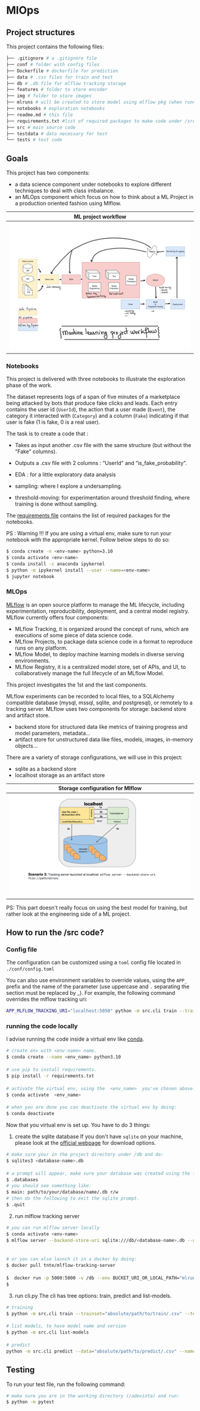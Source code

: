# MlOps
## Project structures
This project contains the following files:

```bash
├── .gitignore # a .gitignore file
├── conf # folder with config files
├── Dockerfile # dockerfile for prediction
├── data # .csv files for train and test
├── db # .db file for mlflow tracking storage
├── features # folder to store encoder
├── img # folder to store images
├── mlruns # will be created to store model using mlflow pkg (when running cli.py train)
├── notebooks # exploration notebooks
├── readme.md # this file
├── requirements.txt #list of required packages to make code under /src to work
├── src # main source code
├── testdata # data necessary for test
└── tests # test code
```

## Goals
This project has two components:
- a data science component under notebooks to explore different techniques to deal with class imbalance.
- an MLOps component which focus on how to think about a ML Project in a production oriented fashion using Mlflow.

| ML project workflow|
| ------------- |
|![ML project workflow](./img/mlworkflow.jpg)| 

### Notebooks

This project is delivered with three notebooks to illustrate the exploration phase of the work.

The dataset represents logs of a span of five minutes of a marketplace being attacked by bots that produce fake clicks and leads. Each entry contains
the user id (`UserId`), the action that a user made (`Event`), the category it interacted
with (`Category`) and a column (`Fake`) indicating if that user is fake (1 is fake, 0 is a
real user).

The task is to create a code that :
- Takes as input another .csv file with the same structure (but without the
“Fake” columns).
- Outputs a .csv file with 2 columns : “UserId” and “is_fake_probability”.

- EDA : for a little exploratory data analysis
- sampling: where I explore a undersampling.
- threshold-moving: for experimentation around threshold finding, where training is done without sampling.

The [requirements file](./notebooks/requirements.txt) contains the list of required packages for the notebooks.

PS : Warning !!! If you are using a virtual env, make sure to run your notebook with the appropriate kernel.
Follow below steps to do so:
```bash
$ conda create -n <env-name> python=3.10
$ conda activate <env-name>
$ conda install -c anaconda ipykernel
$ python -m ipykernel install --user --name=<env-name>
$ jupyter notebook
```

### MLOps
[MLflow](https://www.mlflow.org/) is an open source platform to manage the ML lifecycle, including experimentation, reproducibility, deployment, and a central model registry. MLflow currently offers four components:
- MLflow Tracking, it is organized around the concept of runs, which are executions of some piece of data science code.
- MLflow Projects, to package data science code in a format to reproduce runs on any platform.
- MLflow Model, to deploy machine learning models in diverse serving environments.
- MLflow Registry, it is a centralized model store, set of APIs, and UI, to collaboratively manage the full lifecycle of an MLflow Model.

This project investigates the 1st and the last components.

MLflow experiments can be recorded to local files, to a SQLAlchemy compatible database (mysql, mssql, sqlite, and postgresql), or remotely to a tracking server.
MLflow uses two components for storage: backend store and artifact store.
- backend store for structured data like metrics of training progress and model parameters, metadata...
- artifact store for unstructured data like files, models, images, in-memory objects...

There are a variety of storage configurations, we will use in this project:
- sqlite as a backend store
- localhost storage as an artifact store


| Storage configuration for Mlflow |
| ------------- |
|![Mlflow architecture](./img/scenario_3.png)| 


PS: This part doesn't really focus on using the best model for training, but rather look at the engineering side of a ML project.
## How to run the /src code?

### Config file
The configuration can be customized using a `toml` config file located in `./conf/config.toml`

You can also use environment variables to override values, using the `APP_` prefix and the name of the parameter (use uppercase and 
`.` separating the section must be replaced by _). For example, the following command overrides the mlflow tracking uri:
```bash
APP_MLFLOW_TRACKING_URI="localhost:5050" python -m src.cli train --trainset="absolute/path/to/train/.csv" --testset="absolute/path/to/test/.csv"
```
### running the code locally

I advise running the code inside a virtual env like [conda](https://docs.conda.io/projects/conda/en/latest/user-guide/install/index.html).

```bash
# create env with <env-name> name.
$ conda create --name <env_name> python3.10

# use pip to install requirements.
$ pip install -r requirements.txt

# activate the virtual env, using the  <env_name>  you've chosen above.
$ conda activate  <env_name> 

# when you are done you can deactivate the virtual env by doing:
$ conda deactivate
```

Now that you virtual env is set up. You have to do 3 things:

1. create the sqlite database
If you don't have `sqlite` on your machine, please look at the [official webpage](https://www.sqlite.org/download.html) for download options.
```bash
# make sure your in the project directory under /db and do:
$ sqlites3 <database-name>.db

# a prompt will appear, make sure your database was created using the following command:
$ .databases
# you should see something like.
$ main: path/to/your/database/name/.db r/w
# then do the following to exit the sqlite prompt.
$ .quit
```

2. run mlflow tracking server
```bash
# you can run mlflow server locally
$ conda activate <env-name>
$ mlflow server --backend-store-uri sqlite:///db/<database-name>.db --default-artifact-root mlruns/ --host 0.0.0.0


# or you can also launch it in a docker by doing:
$ docker pull tnte/mlflow-tracking-server

$  docker run -p 5000:5000 -v /db --env BUCKET_URI_OR_LOCAL_PATH="mlruns/" --env  BACKEND_STORE_URI="sqlite:///db/<database-name>.db" tnte/mlflow-tracking-server
$ 
```
3. run cli.py
The cli has tree options: train, predict and list-models.
```bash
# training
$ python -m src.cli train --trainset="absolute/path/to/train/.csv" --testset="absolute/path/to/test/.csv"

# list models, to have model name and version
$ python -m src.cli list-models

# predict
python -m src.cli predict --data="absolute/path/to/predict/.csv" --name="model-name" --version="model-version"
```


## Testing
To run your test file, run the following command:
```bash
# make sure you are in the working directory (/adevinta) and run:
$ python -m pytest
```
